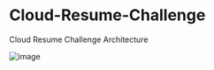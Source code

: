 # Cloud-Resume-Challenge
Cloud Resume Challenge Architecture

![image](https://github.com/user-attachments/assets/6d4d4b56-7c33-4edf-ab1d-fc3a1ab1c81b)

